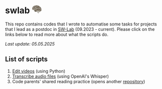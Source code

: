 # swlab <img src="./script/swlogo.jpg" width=auto height="27">
This repo contains codes that I wrote to automatise some tasks for projects that I lead as a postdoc in [SW-Lab](https://www.facebook.com/p/%E5%AC%B0%E5%B9%BC%E5%85%92%E5%A4%A7%E8%85%A6%E7%99%BC%E5%B1%95%E8%88%87%E5%AD%B8%E7%BF%92%E5%AF%A6%E9%A9%97%E5%AE%A4-100093631808042) (09.2023 - current). Please click on the links below to read more about what the scripts do.

_Last update: 05.05.2025_

## List of scripts
1. [Edit videos](https://github.com/smy1/swlab/blob/main/python/) (using Python)
2. [Transcribe audio files](https://github.com/smy1/swlab/blob/main/script/) (using OpenAI's Whisper)
3. Code parents' shared reading practice (opens another [repository](https://github.com/smy1/auto-peer/blob/main/))
